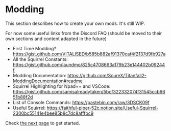 # Modding

This section describes how to create your own mods. It's still WIP.

For now some useful links from the Discord FAQ (should be moved to their own sections and content adapted in the future)

* First Time Modding? https://gist.github.com/VITALISED/b585b882af91370caf4f2137d9fb927a
* All the Squirrel Constants: https://gist.github.com/laundmo/825c4708663a179b23e144402b09244f
* Modding Documentation: https://github.com/ScureX/Titanfall2-ModdingDocumentation#readme
* Squirrel Highlighting for Npad++ and VSCode: https://gist.github.com/samisalreadytaken/5bcf322332074f31545ccb6651b88f2d
* List of Console Commands: https://pastebin.com/raw/3DSCK09f
* Useful Squirrel: https://faithful-piper-52c.notion.site/Useful-Squirrel-2300bc55141e4bee85b8c7dc8afffbc9 



Check [the next page](getting-started.md) to get started.
